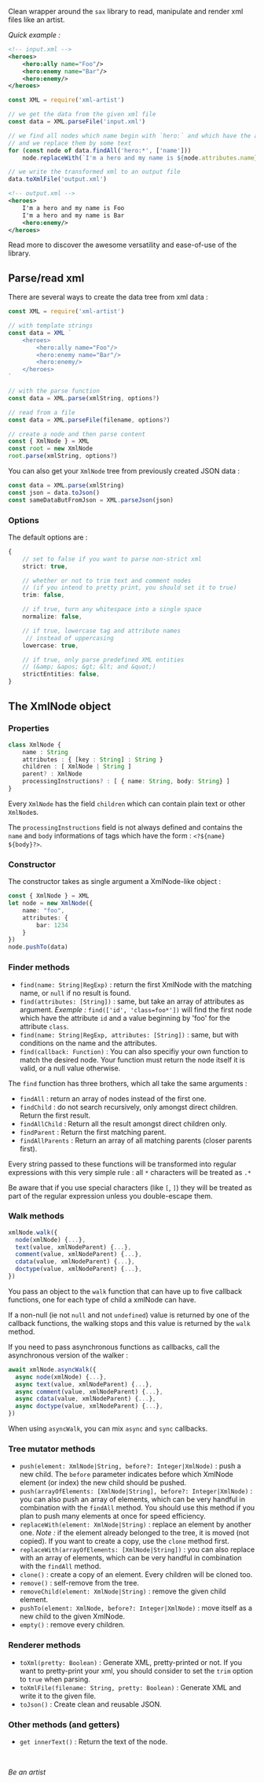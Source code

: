 
Clean wrapper around the `sax` library to read, manipulate and render xml files like an artist.

*Quick example :*

```xml
<!-- input.xml -->
<heroes>
    <hero:ally name="Foo"/>
    <hero:enemy name="Bar"/>
    <hero:enemy/>
</heroes>
```

```javascript
const XML = require('xml-artist')

// we get the data from the given xml file
const data = XML.parseFile('input.xml')

// we find all nodes which name begin with `hero:` and which have the attribute `name`
// and we replace them by some text
for (const node of data.findAll('hero:*', ['name']))
    node.replaceWith(`I'm a hero and my name is ${node.attributes.name}`)

// we write the transformed xml to an output file
data.toXmlFile('output.xml')
```


```xml
<!-- output.xml -->
<heroes>
    I'm a hero and my name is Foo
    I'm a hero and my name is Bar
    <hero:enemy/>
</heroes>
```

Read more to discover the awesome versatility and ease-of-use of the library.


## Parse/read xml

There are several ways to create the data tree from xml data :

```javascript
const XML = require('xml-artist')

// with template strings
const data = XML `
    <heroes>
        <hero:ally name="Foo"/>
        <hero:enemy name="Bar"/>
        <hero:enemy/>
    </heroes>
`

// with the parse function
const data = XML.parse(xmlString, options?)

// read from a file
const data = XML.parseFile(filename, options?)

// create a node and then parse content
const { XmlNode } = XML
const root = new XmlNode
root.parse(xmlString, options?)

```

You can also get your `XmlNode` tree from previously created JSON data :

```javascript
const data = XML.parse(xmlString)
const json = data.toJson()
const sameDataButFromJson = XML.parseJson(json)
```

### Options

The default options are :

``` typescript
{
    // set to false if you want to parse non-strict xml
    strict: true,

    // whether or not to trim text and comment nodes
    // (if you intend to pretty print, you should set it to true)
    trim: false,

    // if true, turn any whitespace into a single space
    normalize: false,

    // if true, lowercase tag and attribute names
	 // instead of uppercasing
    lowercase: true,

    // if true, only parse predefined XML entities
    // (&amp; &apos; &gt; &lt; and &quot;)
    strictEntities: false,
}
```


## The XmlNode object



### Properties

``` typescript
class XmlNode {
    name : String
    attributes : { [key : String] : String }
    children : [ XmlNode | String ]
    parent? : XmlNode
    processingInstructions? : [ { name: String, body: String} ]
}
```

Every `XmlNode` has the field `children` which can contain plain text or other `XmlNode`s.

The `processingInstructions` field is not always defined and contains the `name` and `body` informations of tags which have the form : `<?${name} ${body}?>`.


### Constructor
The constructor takes as single argument a XmlNode-like object :

``` typescript
const { XmlNode } = XML
let node = new XmlNode({
    name: "foo",
    attributes: {
        bar: 1234
    }
})
node.pushTo(data)
```


### Finder methods

- `find(name: String|RegExp)` : return the first XmlNode with the matching name, or `null` if no result is found.
- `find(attributes: [String])` : same, but take an array of attributes as argument. *Exemple :* `find(['id', 'class=foo*'])` will find the first node which have the attribute `id` and a value beginning by 'foo' for the attribute `class`.
- `find(name: String|RegExp, attributes: [String])` : same, but with conditions on the name and the attributes.
- `find(callback: Function)` : You can also specifiy your own function to match the desired node. Your function must return the node itself it is valid, or a null value otherwise.

The `find` function has three brothers, which all take the same arguments :

- `findAll` : return an array of nodes instead of the first one.
- `findChild` : do not search recursively, only amongst direct children. Return the first result.
- `findAllChild` : Return all the result amongst direct children only.
- `findParent` : Return the first matching parent.
- `findAllParents` : Return an array of all matching parents (closer parents first).

Every string passed to these functions will be transformed into regular expressions with this very simple rule : all `*` characters will be treated as `.*`

Be aware that if you use special characters (like `[`, `]`) they will be treated as part of the regular expression unless you double-escape them.


### Walk methods


```ts
xmlNode.walk({
  node(xmlNode) {...},
  text(value, xmlNodeParent) {...},
  comment(value, xmlNodeParent) {...},
  cdata(value, xmlNodeParent) {...},
  doctype(value, xmlNodeParent) {...},
})
```

You pass an object to the `walk` function that can have up to five callback functions, one for each type of child a xmlNode can have.

If a non-null (ie not `null` and not `undefined`) value is returned by one of the callback functions, the walking stops and this value is returned by the `walk` method.

If you need to pass asynchronous functions as callbacks, call the asynchronous version of the walker :

```ts
await xmlNode.asyncWalk({
  async node(xmlNode) {...},
  async text(value, xmlNodeParent) {...},
  async comment(value, xmlNodeParent) {...},
  async cdata(value, xmlNodeParent) {...},
  async doctype(value, xmlNodeParent) {...},
})
```

When using `asyncWalk`, you can mix `async` and `sync` callbacks.


### Tree mutator methods

- `push(element: XmlNode|String, before?: Integer|XmlNode)` : push a new child. The `before` parameter indicates before which XmlNode element (or index) the new child should be pushed.
- `push(arrayOfElements: [XmlNode|String], before?: Integer|XmlNode)` : you can also push an array of elements, which can be very handful in combination with the `findAll` method. You should use this method if you plan to push many elements at once for speed efficiency.
- `replaceWith(element: XmlNode|String)` : replace an element by another one. *Note :* if the element already belonged to the tree, it is moved (not copied). If you want to create a copy, use the `clone` method first.
- `replaceWith(arrayOfElements: [XmlNode|String])` : you can also replace with an array of elements, which can be very handful in combination with the `findAll` method.
- `clone()` : create a copy of an element. Every children will be cloned too.
- `remove()` : self-remove from the tree.
- `removeChild(element: XmlNode|String)` : remove the given child element.
- `pushTo(element: XmlNode, before?: Integer|XmlNode)` : move itself as a new child to the given XmlNode.
- `empty()` : remove every children.

### Renderer methods

- `toXml(pretty: Boolean)` : Generate XML, pretty-printed or not. If you want to pretty-print your xml, you should consider to set the `trim` option to `true` when parsing.
- `toXmlFile(filename: String, pretty: Boolean)` : Generate XML and write it to the given file.
- `toJson()` : Create clean and reusable JSON.

### Other methods (and getters)
- `get innerText()` : Return the text of the node.


<br>

*Be an artist*
